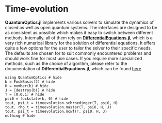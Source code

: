 # Time-evolution


**QuantumOptics.jl** implements various solvers to simulate the dynamics of closed as well as open quantum systems. The interfaces are designed to be as consistent as possible which makes it easy to switch between different methods. Internally, all of them rely on [**DifferentialEquations.jl**](https://github.com/JuliaDiffEq/), which is a very rich numerical library for the solution of differential equations. It offers quite a few options for the user to tailor the solver to their specific needs. The defaults are chosen for to suit commonly encountered problems and should work fine for most use cases. If you require more specialized methods, such as the choice of algorithm, please refer to the documentation of **DifferentialEquations.jl**, which can be found [here](http://docs.juliadiffeq.org/stable/).

```@example
using QuantumOptics # hide
b = FockBasis(2) # hide
H = number(b) # hide
J = [destroy(b)] # hide
T = [0,0.1] # hide
psi0 = fockstate(b, 0) # hide
tout, psi_t = timeevolution.schroedinger(T, psi0, H)
tout, rho_t = timeevolution.master(T, psi0, H, J)
tout, psi_t = timeevolution.mcwf(T, psi0, H, J)
nothing # hide
```
